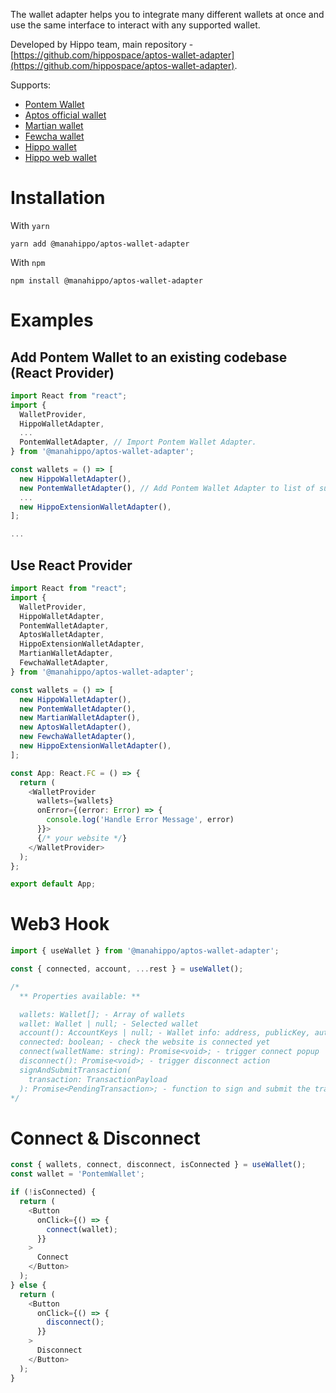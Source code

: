 The wallet adapter helps you to integrate many different wallets at once and use the same interface to interact with any supported wallet.

Developed by Hippo team, main repository - [https://github.com/hippospace/aptos-wallet-adapter](https://github.com/hippospace/aptos-wallet-adapter).

Supports:

- [Pontem Wallet](https://pontem.network/pontem-wallet)
- [Aptos official wallet](https://github.com/aptos-labs/aptos-core/releases/tag/wallet-v0.1.1)
- [Martian wallet](https://martianwallet.xyz/)
- [Fewcha wallet](https://fewcha.app/)
- [Hippo wallet](https://github.com/hippospace/hippo-wallet)
- [Hippo web wallet](https://hippo-wallet-test.web.app/)

# Installation

With `yarn`

```
yarn add @manahippo/aptos-wallet-adapter
```

With `npm`

```
npm install @manahippo/aptos-wallet-adapter
```

# Examples

## Add Pontem Wallet to an existing codebase (React Provider)

```typescript
import React from "react";
import {
  WalletProvider,
  HippoWalletAdapter,
  ...
  PontemWalletAdapter, // Import Pontem Wallet Adapter.
} from '@manahippo/aptos-wallet-adapter';

const wallets = () => [
  new HippoWalletAdapter(),
  new PontemWalletAdapter(), // Add Pontem Wallet Adapter to list of supported wallets.
  ...
  new HippoExtensionWalletAdapter(),
];

...

```

## Use React Provider

```typescript
import React from "react";
import {
  WalletProvider,
  HippoWalletAdapter,
  PontemWalletAdapter,
  AptosWalletAdapter,
  HippoExtensionWalletAdapter,
  MartianWalletAdapter,
  FewchaWalletAdapter,
} from '@manahippo/aptos-wallet-adapter';

const wallets = () => [
  new HippoWalletAdapter(),
  new PontemWalletAdapter(),
  new MartianWalletAdapter(),
  new AptosWalletAdapter(),
  new FewchaWalletAdapter(),
  new HippoExtensionWalletAdapter(),
];

const App: React.FC = () => {
  return (
    <WalletProvider
      wallets={wallets}
      onError={(error: Error) => {
        console.log('Handle Error Message', error)
      }}>
      {/* your website */}
    </WalletProvider>
  );
};

export default App;
```

# Web3 Hook

```typescript
import { useWallet } from '@manahippo/aptos-wallet-adapter';

const { connected, account, ...rest } = useWallet();

/*
  ** Properties available: **

  wallets: Wallet[]; - Array of wallets
  wallet: Wallet | null; - Selected wallet
  account(): AccountKeys | null; - Wallet info: address, publicKey, authKey
  connected: boolean; - check the website is connected yet
  connect(walletName: string): Promise<void>; - trigger connect popup
  disconnect(): Promise<void>; - trigger disconnect action
  signAndSubmitTransaction(
    transaction: TransactionPayload
  ): Promise<PendingTransaction>; - function to sign and submit the transaction to chain
*/
```

# Connect & Disconnect

```typescript
const { wallets, connect, disconnect, isConnected } = useWallet();
const wallet = 'PontemWallet';

if (!isConnected) {
  return (
    <Button
      onClick={() => {
        connect(wallet);
      }}
    >
      Connect
    </Button>
  );
} else {
  return (
    <Button
      onClick={() => {
        disconnect();
      }}
    >
      Disconnect
    </Button>
  );
}
```
